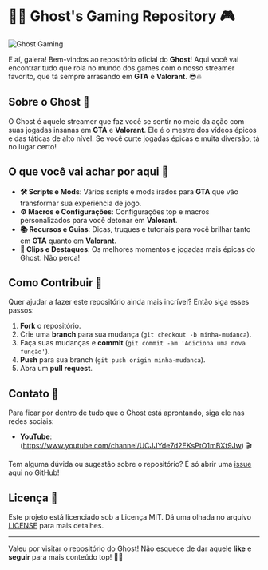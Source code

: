 

# 🕵️‍♂️ **Ghost's Gaming Repository** 🎮

![Ghost Gaming](https://i.pinimg.com/originals/3d/06/8a/3d068af010ecf2aefdc728afde29967c.gif)

E aí, galera! Bem-vindos ao repositório oficial do **Ghost**! Aqui você vai encontrar tudo que rola no mundo dos games com o nosso streamer favorito, que tá sempre arrasando em **GTA** e **Valorant**. 😎🔥

## Sobre o Ghost 👻

O Ghost é aquele streamer que faz você se sentir no meio da ação com suas jogadas insanas em **GTA** e **Valorant**. Ele é o mestre dos vídeos épicos e das táticas de alto nível. Se você curte jogadas épicas e muita diversão, tá no lugar certo!

## O que você vai achar por aqui 🚀

- **🛠️ Scripts e Mods**: Vários scripts e mods irados para **GTA** que vão transformar sua experiência de jogo.
- **⚙️ Macros e Configurações**: Configurações top e macros personalizados para você detonar em **Valorant**.
- **📚 Recursos e Guias**: Dicas, truques e tutoriais para você brilhar tanto em **GTA** quanto em **Valorant**.
- **🎥 Clips e Destaques**: Os melhores momentos e jogadas mais épicas do Ghost. Não perca!

## Como Contribuir 🤝

Quer ajudar a fazer este repositório ainda mais incrível? Então siga esses passos:

1. **Fork** o repositório.
2. Crie uma **branch** para sua mudança (`git checkout -b minha-mudanca`).
3. Faça suas mudanças e **commit** (`git commit -am 'Adiciona uma nova função'`).
4. **Push** para sua branch (`git push origin minha-mudanca`).
5. Abra um **pull request**.

## Contato 💬

Para ficar por dentro de tudo que o Ghost está aprontando, siga ele nas redes sociais:

- **YouTube**: (https://www.youtube.com/channel/UCJJYde7d2EKsPtO1mBXt9Jw) 🎬

Tem alguma dúvida ou sugestão sobre o repositório? É só abrir uma [issue](https://github.com/ghost-gaming/repo/issues) aqui no GitHub!

## Licença 📜

Este projeto está licenciado sob a Licença MIT. Dá uma olhada no arquivo [LICENSE](LICENSE) para mais detalhes.

---

Valeu por visitar o repositório do Ghost! Não esquece de dar aquele **like** e **seguir** para mais conteúdo top! 🤘😉
